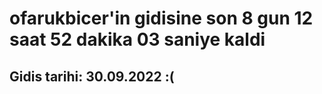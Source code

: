 # ofarukbicer'in gidisine son 8 gun 12 saat 52 dakika 03 saniye kaldi

## Gidis tarihi: 30.09.2022 :(